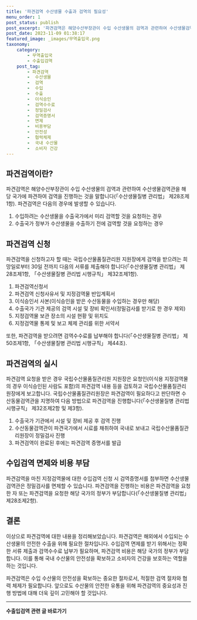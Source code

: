 ```yaml
---
title: '파견검역 수산생물 수출과 검역의 필요성'
menu_order: 1
post_status: publish
post_excerpt: '파견검역은 해양수산부장관이 수입 수산생물의 검역과 관련하여 수산생물검역관을 해당 국가에 파견하여 검역을 진행하는 것을 말합니다  수산생물질병 관리법  제28조제1항 . 파견검역은 다음의 경우에 발생할 수 있습니다.'
post_date: 2023-11-09 01:38:17
featured_image: _images/무역출입국.png
taxonomy:
    category:
        - 무역출입국
        - 수출입검역
    post_tag:
        - 파견검역
        -  수산생물
        -  검역
        -  수입
        -  수출
        -  이식승인
        -  검역수수료
        -  정밀검사
        -  검역증명서
        -  면제
        -  비용부담
        -  안전성
        -  협력체제
        -  국내 수산물
        -  소비자 건강
---
```




## 파견검역이란?
파견검역은 해양수산부장관이 수입 수산생물의 검역과 관련하여 수산생물검역관을 해당 국가에 파견하여 검역을 진행하는 것을 말합니다(「수산생물질병 관리법」 제28조제1항). 파견검역은 다음의 경우에 발생할 수 있습니다.

1. 수입하려는 수산생물을 수출국가에서 미리 검역할 것을 요청하는 경우
2. 수출국가 정부가 수산생물을 수출하기 전에 검역할 것을 요청하는 경우

## 파견검역 신청
파견검역을 신청하고자 할 때는 국립수산물품질관리원 지원장에게 검역을 받으려는 희망일로부터 30일 전까지 다음의 서류를 제출해야 합니다(「수산생물질병 관리법」 제28조제1항, 「수산생물질병 관리법 시행규칙」 제32조제1항).

1. 파견검역신청서
2. 파견검역 신청사유서 및 지정검역물 반입계획서
3. 이식승인서 사본(이식승인을 받은 수산동물을 수입하는 경우만 해당)
4. 수출국가 기관 제공의 검역 시설 및 장비 확인서(정밀검사를 받기로 한 경우 제외)
5. 지정검역물 보관 장소의 시설 현황 및 위치도
6. 지정검역물 통제 및 보고 체제 관리를 위한 서약서

또한, 파견검역을 받으려면 검역수수료를 납부해야 합니다(「수산생물질병 관리법」 제50조제1항, 「수산생물질병 관리법 시행규칙」 제44조).

## 파견검역의 실시
파견검역 요청을 받은 경우 국립수산물품질관리원 지원장은 요청인(이식용 지정검역물의 경우 이식승인된 사람도 포함)의 파견검역 내용 등을 검토하고 국립수산물품질관리원장에게 보고합니다. 국립수산물품질관리원장은 파견검역이 필요하다고 판단하면 수산동물검역관을 지명하여 다음 방법으로 파견검역을 진행합니다(「수산생물질병 관리법 시행규칙」 제32조제2항 및 제3항).

1. 수출국가 기관에서 시설 및 장비 제공 후 검역 진행
2. 수산동물검역관이 파견국가에서 시료를 채취하여 국내로 보내고 국립수산물품질관리원장이 정밀검사 진행
3. 파견검역이 완료된 후에는 파견검역 증명서를 발급

## 수입검역 면제와 비용 부담
파견검역을 마친 지정검역물에 대한 수입검역 신청 시 검역증명서를 첨부하면 수산생물검역관은 정밀검사를 면제할 수 있습니다. 파견검역을 진행하는 비용은 파견검역을 요청한 자 또는 파견검역을 요청한 해당 국가의 정부가 부담합니다(「수산생물질병 관리법」 제28조제2항).

## 결론
이상으로 파견검역에 대한 내용을 정리해보았습니다. 파견검역은 해외에서 수입되는 수산생물의 안전한 수출을 위해 필요한 절차입니다. 수입검역 면제를 받기 위해서는 정확한 서류 제출과 검역수수료 납부가 필요하며, 파견검역 비용은 해당 국가의 정부가 부담합니다. 이를 통해 국내 수산물의 안전성을 확보하고 소비자의 건강을 보호하는 역할을 하는 것입니다.

파견검역은 수입 수산물의 안전성을 확보하는 중요한 절차로서, 적절한 검역 절차와 협력 체제가 필요합니다. 앞으로도 수산물의 안전한 유통을 위해 파견검역의 중요성과 진행 방법에 대해 더욱 깊이 고민해야 할 것입니다.
<!-- wp:separator -->
<hr class="wp-block-separator has-alpha-channel-opacity"/>
<!-- /wp:separator -->

<!-- wp:group {"backgroundColor":"base","layout":{"type":"constrained"}} -->
<div class="wp-block-group has-base-background-color has-background"><!-- wp:paragraph {"align":"center","fontSize":"medium"} -->
<p class="has-text-align-center has-large-font-size"><strong>수출입검역 관련 글 바로가기</strong></p>
<!-- /wp:paragraph -->


<!-- wp:latest-posts
{"categories":[{"id":15006,"count":19,"description":"","link":"https://uknowlaw.com/category/%ec%88%98%ec%b6%9c%ec%9e%85%ea%b2%80%ec%97%ad/","name":"수출입검역","slug":"수출입검역","taxonomy":"category","parent":0,"meta":[],"_links":{"self":[{"href":"https://uknowlaw.com/wp-json/wp/v2/categories/15006"}],"collection":[{"href":"https://uknowlaw.com/wp-json/wp/v2/categories"}],"about":[{"href":"https://uknowlaw.com/wp-json/wp/v2/taxonomies/category"}],"wp:post_type":[{"href":"https://uknowlaw.com/wp-json/wp/v2/posts?categories=15006"}],"curies":[{"name":"wp","href":"https://api.w.org/{rel}","templated":true}]}}],"postsToShow":100,"excerptLength":28,"postLayout":"grid","columns":2,"featuredImageAlign":"left","featuredImageSizeSlug":"large","fontSize":"small"} /--></div>
<!-- /wp:group -->